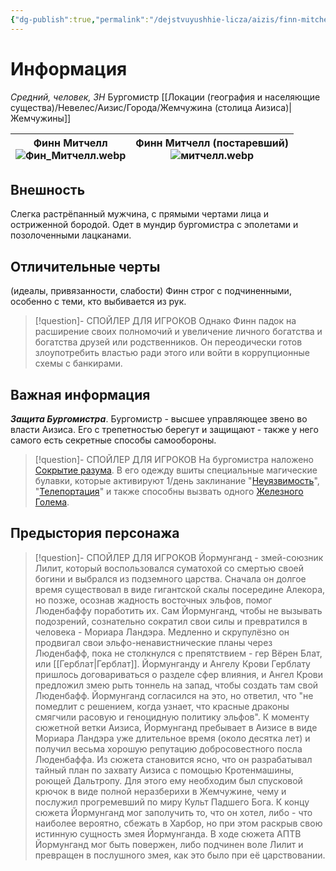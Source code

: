 ```yaml
---
{"dg-publish":true,"permalink":"/dejstvuyushhie-licza/aizis/finn-mitchell/","dgPassFrontmatter":true}
---
```


# Информация

*Средний, человек, ЗН*
Бургомистр [[Локации (география и населяющие существа)/Невелес/Аизис/Города/Жемчужина (столица Аизиса)\|Жемчужины]]

| Финн Митчелл<br>![Фин_Митчелл.webp](/img/user/%D0%A4%D0%B8%D0%BD_%D0%9C%D0%B8%D1%82%D1%87%D0%B5%D0%BB%D0%BB.webp) | Финн Митчелл (постаревший)<br>![митчелл.webp](/img/user/%D0%BC%D0%B8%D1%82%D1%87%D0%B5%D0%BB%D0%BB.webp) |
| ------------------------------------- | ----------------------------------------------- |
## Внешность
Слегка растрёпанный мужчина, с прямыми чертами лица и остриженной бородой. Одет в мундир бургомистра с эполетами и позолоченными лацканами.
## Отличительные черты
(идеалы, привязанности, слабости)
Финн строг с подчиненными, особенно с теми, кто выбивается из рук.
> [!question]- СПОЙЛЕР ДЛЯ ИГРОКОВ
> Однако Финн падок на расширение своих полномочий и увеличение личного богатства и богатства друзей или родственников. Он переодически готов злоупотребить властью ради этого или войти в коррупционные схемы с банкирами.
## Важная информация
***Защита Бургомистра***. Бургомистр - высшее управляющее звено во власти Аизиса. Его с трепетностью берегут и защищают - также у него самого есть секретные способы самообороны. 
> [!question]- СПОЙЛЕР ДЛЯ ИГРОКОВ
> На бургомистра наложено [Сокрытие разума](https://dnd.su/spells/328-mind_blank/). В его одежду вшиты специальные магические булавки, которые активируют 1/день заклинание "[Неуязвимость](https://dnd.su/spells/508-invulnerability/)", "[Телепортация](https://dnd.su/spells/367-teleport/)" и также способны вызвать одного [Железного Голема](https://dnd.su/bestiary/185-iron_golem/).

## Предыстория персонажа

> [!question]- СПОЙЛЕР ДЛЯ ИГРОКОВ
> Йормунганд - змей-союзник Лилит, который воспользовался суматохой со смертью своей богини и выбрался из подземного царства. Сначала он долгое время существовал в виде гигантской скалы посередине Алекора, но позже, осознав жадность восточных эльфов, помог Люденбаффу поработить их. Сам Йормунганд, чтобы не вызывать подозрений, сознательно сократил свои силы и превратился в человека - Мориара Ландэра. Медленно и скрупулёзно он продвигал свои эльфо-ненавистнические планы через Люденбафф, пока не столкнулся с препятствием - гер Вёрен Блат, или [[Герблат\|Герблат]].
> Йормунганду и Ангелу Крови Герблату пришлось договариваться о разделе сфер влияния, и Ангел Крови предложил змею рыть тоннель на запад, чтобы создать там свой Люденбафф. Йормунганд согласился на это, но ответил, что "не помедлит с решением, когда узнает, что красные драконы смягчили расовую и геноцидную политику эльфов".
> К моменту сюжетной ветки Аизиса, Йормунганд пребывает в Аизисе в виде Мориара Ландэра уже длительное время (около десятка лет) и получил весьма хорошую репутацию добросовестного посла Люденбаффа.
> Из сюжета становится ясно, что он разрабатывал тайный план по захвату Аизиса с помощью Кротенмашины, роющей Дальтропу. Для этого ему необходим был спусковой крючок в виде полной неразберихи в Жемчужине, чему и послужил прогремевший по миру Культ Падшего Бога. К концу сюжета Йормунганд мог заполучить то, что он хотел, либо - что наиболее вероятно, сбежать в Харбор, но при этом раскрыв свою истинную сущность змея Йормунганда.
> В ходе сюжета АПТВ Йормунганд мог быть повержен, либо подчинен воле Лилит и превращен в послушного змея, как это было при её царствовании.

